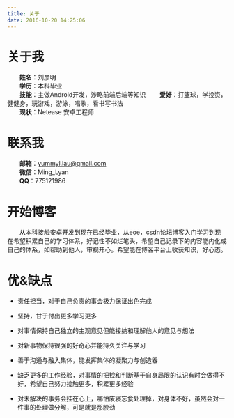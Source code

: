 ```yaml
---
title: 关于
date: 2016-10-20 14:25:06
---
```


# 关于我
&emsp;&emsp;**姓名**：刘彦明  
&emsp;&emsp;**学历**：本科毕业  
&emsp;&emsp;**技能**：主做Android开发，涉略前端后端等知识
&emsp;&emsp;**爱好**：打篮球，学投资，健健身，玩游戏，游泳，唱歌，看书写书法  
&emsp;&emsp;**现状**：Netease 安卓工程师  
 
# 联系我
&emsp;&emsp;**邮箱**：yummyl.lau@gmail.com  
&emsp;&emsp;**微信**：Ming_Lyan  
&emsp;&emsp;**QQ**：775121986  

# 开始博客
&emsp;&emsp;从本科接触安卓开发到现在已经毕业，从eoe，csdn论坛博客入门学习到现在希望积累自己的学习体系，好记性不如烂笔头，希望自己记录下的内容能内化成自己的体系，如帮助到他人，审视开心。希望能在博客平台上收获知识，好心态。

# 优&缺点

* 责任担当，对于自己负责的事会极力保证出色完成
* 坚持，甘于付出更多学习更多
* 对事情保持自己独立的主观意见但能接纳和理解他人的意见与想法
* 对新事物保持很强的好奇心并能持久关注与学习
* 善于沟通与融入集体，能发挥集体的凝聚力与创造器

* 缺乏更多的工作经验，对事情的把控和判断基于自身局限的认识有时会做得不好，希望自己努力接触更多，积累更多经验
* 对未解决的事务会挂在心上，哪怕废寝忘食处理掉，对身体不好，虽然会对一件事的处理做分解，可是就是那股劲
